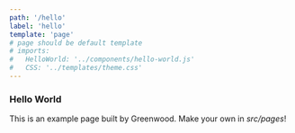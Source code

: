 ```yaml
---
path: '/hello'
label: 'hello'
template: 'page'
# page should be default template
# imports:
#   HelloWorld: '../components/hello-world.js'
#   CSS: '../templates/theme.css'
---
```


### Hello World

This is an example page built by Greenwood.  Make your own in _src/pages_!